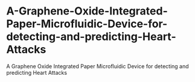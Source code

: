 # A-Graphene-Oxide-Integrated-Paper-Microfluidic-Device-for-detecting-and-predicting-Heart-Attacks
A Graphene Oxide Integrated Paper Microfluidic Device for detecting and predicting Heart Attacks
